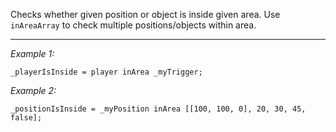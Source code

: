 Checks whether given position or object is inside given area. Use `inAreaArray` to check multiple positions/objects within area.


---
*Example 1:*
```sqf
_playerIsInside = player inArea _myTrigger;
```

*Example 2:*
```sqf
_positionIsInside = _myPosition inArea [[100, 100, 0], 20, 30, 45, false];
```
